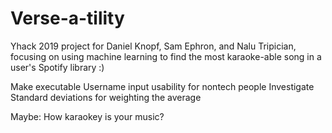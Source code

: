 # Verse-a-tility
Yhack 2019 project for Daniel Knopf, Sam Ephron, and Nalu Tripician, focusing on using machine learning to find the most karaoke-able song in a user's Spotify library :)

Make executable
  Username input
  usability for nontech people
Investigate Standard deviations for weighting the average

Maybe: How karaokey is your music?
